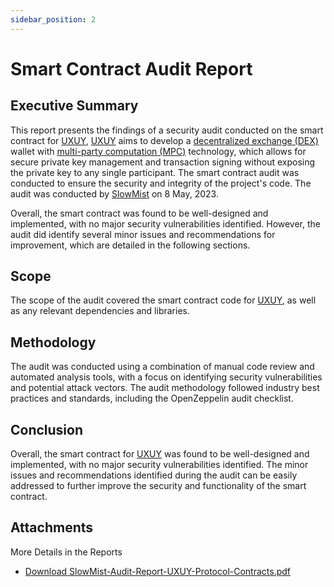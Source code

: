 ```yaml
---
sidebar_position: 2
---
```


# Smart Contract Audit Report

## Executive Summary

This report presents the findings of a security audit conducted on the smart contract for [UXUY](https://uxuy.com), [UXUY](https://uxuy.com) aims to develop a [decentralized exchange (DEX)](https://en.wikipedia.org/wiki/Decentralized_finance#Decentralized_exchanges) wallet with [multi-party computation (MPC)](https://en.wikipedia.org/wiki/Secure_multi-party_computation) technology, which allows for secure private key management and transaction signing without exposing the private key to any single participant. The smart contract audit was conducted to ensure the security and integrity of the project's code. The audit was conducted by [SlowMist](https://slowmist.com) on 8 May, 2023.

Overall, the smart contract was found to be well-designed and implemented, with no major security vulnerabilities identified. However, the audit did identify several minor issues and recommendations for improvement, which are detailed in the following sections.

## Scope

The scope of the audit covered the smart contract code for [UXUY](https://uxuy.com), as well as any relevant dependencies and libraries.

## Methodology

The audit was conducted using a combination of manual code review and automated analysis tools, with a focus on identifying security vulnerabilities and potential attack vectors. The audit methodology followed industry best practices and standards, including the OpenZeppelin audit checklist.

## Conclusion

Overall, the smart contract for [UXUY](https://uxuy.com) was found to be well-designed and implemented, with no major security vulnerabilities identified. The minor issues and recommendations identified during the audit can be easily addressed to further improve the security and functionality of the smart contract.

## Attachments

More Details in the Reports
- <a target="_blank" href="pathname:///assets/SlowMist-Audit-Report-UXUY-Protocol-Contracts.pdf" download="uxuy-logo.zip"> Download SlowMist-Audit-Report-UXUY-Protocol-Contracts.pdf </a>

